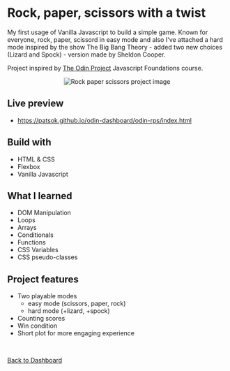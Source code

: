 # Rock, paper, scissors with a twist
My first usage of Vanilla Javascript to build a simple game. Known for everyone, rock, paper, scissord in easy mode and also I've attached a hard mode
inspired by the show The Big Bang Theory - added two new choices (Lizard and Spock) - version made by Sheldon Cooper.

Project inspired by [The Odin Project](https://www.theodinproject.com/) Javascript Foundations course. 

<p align="center">
<img src='https://media.giphy.com/media/21wziWqRVbQDcNFyhe/giphy.gif' alt='Rock paper scissors project image' /></p>

## Live preview

- https://patsok.github.io/odin-dashboard/odin-rps/index.html

## Build with

- HTML & CSS
- Flexbox
- Vanilla Javascript

## What I learned

- DOM Manipulation
- Loops
- Arrays
- Conditionals
- Functions
- CSS Variables
- CSS pseudo-classes
## Project features

- Two playable modes
    - easy mode (scissors, paper, rock)
    - hard mode (+lizard, +spock)
- Counting scores
- Win condition
- Short plot for more engaging experience


<br>

[Back to Dashboard](../../../)